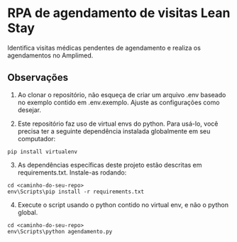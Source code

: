 # RPA de agendamento de visitas Lean Stay
Identifica visitas médicas pendentes de agendamento e realiza os agendamentos no Amplimed.

## Observações
1. Ao clonar o repositório, não esqueça de criar um arquivo .env baseado no exemplo contido em .env.exemplo. 
Ajuste as configurações como desejar.

2. Este repositório faz uso de virtual envs do python. Para usá-lo, você precisa ter a seguinte dependência instalada globalmente em seu computador:
```
pip install virtualenv
```

3. As dependências específicas deste projeto estão descritas em requirements.txt. 
Instale-as rodando:
```
cd <caminho-do-seu-repo>
env\Scripts\pip install -r requirements.txt
```

4. Execute o script usando o python contido no virtual env, e não o python global.
```
cd <caminho-do-seu-repo>
env\Scripts\python agendamento.py
```